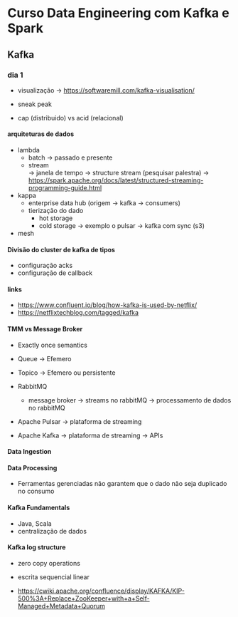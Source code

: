 # Curso Data Engineering com Kafka e Spark

## Kafka

### dia 1

- visualização -> <https://softwaremill.com/kafka-visualisation/>

- sneak peak
- cap (distribuido) vs acid (relacional)

#### arquiteturas de dados

- lambda
  - batch   -> passado e presente
  - stream  
    -> janela de tempo
    -> structure stream (pesquisar palestra)
        -> <https://spark.apache.org/docs/latest/structured-streaming-programming-guide.html>
- kappa
  - enterprise data hub (origem -> kafka -> consumers)
  - tierização do dado
    - hot storage
    - cold storage
    -> exemplo o pulsar
    -> kafka com sync (s3)
- mesh

#### Divisão do cluster de kafka de tipos

- configuração acks
- configuração de callback

#### links

- <https://www.confluent.io/blog/how-kafka-is-used-by-netflix/>
- <https://netflixtechblog.com/tagged/kafka>

#### TMM vs Message Broker

- Exactly once semantics

- Queue -> Efemero
- Topico -> Efemero ou persistente

- RabbitMQ
  - message broker
  -> streams no rabbitMQ
    -> processamento de dados no rabbitMQ

- Apache Pulsar
  -> plataforma de streaming

- Apache Kafka
  -> plataforma de streaming
  -> APIs

#### Data Ingestion

#### Data Processing

- Ferramentas gerenciadas não garantem que o dado não seja duplicado no consumo

#### Kafka Fundamentals

- Java, Scala
- centralização de dados

#### Kafka log structure

- zero copy operations
- escrita sequencial linear

- <https://cwiki.apache.org/confluence/display/KAFKA/KIP-500%3A+Replace+ZooKeeper+with+a+Self-Managed+Metadata+Quorum>
